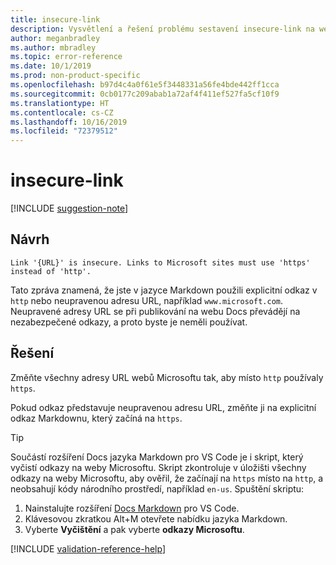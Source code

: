 ```yaml
---
title: insecure-link
description: Vysvětlení a řešení problému sestavení insecure-link na webu Docs
author: meganbradley
ms.author: mbradley
ms.topic: error-reference
ms.date: 10/1/2019
ms.prod: non-product-specific
ms.openlocfilehash: b97d4c4a0f61e5f3448331a56fe4bde442ff1cca
ms.sourcegitcommit: 0cb0177c209abab1a72af4f411ef527fa5cf10f9
ms.translationtype: HT
ms.contentlocale: cs-CZ
ms.lasthandoff: 10/16/2019
ms.locfileid: "72379512"
---
```

# <a name="insecure-link"></a>insecure-link

[!INCLUDE [suggestion-note](includes/suggestion-note.md)]

## <a name="suggestion"></a>Návrh

`Link '{URL}' is insecure. Links to Microsoft sites must use 'https' instead of 'http'.`

Tato zpráva znamená, že jste v jazyce Markdown použili explicitní odkaz v `http` nebo neupravenou adresu URL, například `www.microsoft.com`. Neupravené adresy URL se při publikování na webu Docs převádějí na nezabezpečené odkazy, a proto byste je neměli používat.

## <a name="resolution"></a>Řešení

Změňte všechny adresy URL webů Microsoftu tak, aby místo `http` používaly `https`.

Pokud odkaz představuje neupravenou adresu URL, změňte ji na explicitní odkaz Markdownu, který začíná na `https`.

> [!TIP]
> Součástí rozšíření Docs jazyka Markdown pro VS Code je i skript, který vyčistí odkazy na weby Microsoftu. Skript zkontroluje v úložišti všechny odkazy na weby Microsoftu, aby ověřil, že začínají na `https` místo na `http`, a neobsahují kódy národního prostředí, například `en-us`. Spuštění skriptu:
>
> 1. Nainstalujte rozšíření [Docs Markdown](https://marketplace.visualstudio.com/items?itemName=docsmsft.docs-markdown) pro VS Code.
> 1. Klávesovou zkratkou Alt+M otevřete nabídku jazyka Markdown.
> 1. Vyberte **Vyčištění** a pak vyberte **odkazy Microsoftu**.

<!--make sure to add this file to your includes folder and verify the path-->
[!INCLUDE [validation-reference-help](includes/validation-reference-help.md)]
